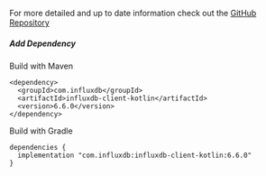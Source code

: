 For more detailed and up to date information check out the [GitHub Repository](https://github.com/influxdata/influxdb-client-java/tree/master/client-kotlin)

##### Add Dependency

Build with Maven

```
<dependency>
  <groupId>com.influxdb</groupId>
  <artifactId>influxdb-client-kotlin</artifactId>
  <version>6.6.0</version>
</dependency>
```

Build with Gradle

```
dependencies {
  implementation "com.influxdb:influxdb-client-kotlin:6.6.0"
}
```
